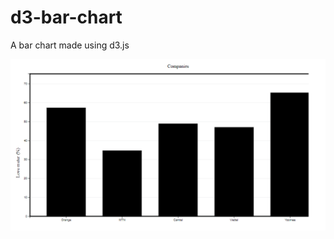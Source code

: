 # d3-bar-chart
A bar chart made using d3.js

![alt text](https://github.com/stefmedjo/d3-bar-chart/blob/master/bar-chart.PNG)
